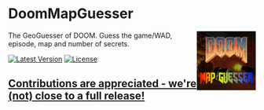 # DoomMapGuesser
<img src="https://raw.githubusercontent.com/MF366-Coding/DoomMapGuesser/main/assets/full_logo.png" alt="DoomMapGuesser's logo" align="right" width="120" height="120">

The GeoGuesser of DOOM. Guess the game/WAD, episode, map and number of secrets.

[![Latest Version](https://img.shields.io/github/v/tag/MF366-Coding/DoomMapGuesser?color=%23000184)](https://github.com/MF366-Coding/DoomMapGuesser/releases/latest)
[![License](https://img.shields.io/github/license/MF366-Coding/DoomMapGuesser)](https://raw.githubusercontent.com/MF366-Coding/DommMapGuesser/main/LICENSE)
<!-- [![Documentation](https://img.shields.io/badge/old-now?label=docs%20status&color=%23000085)](https://mf366-coding.github.io/writerclassic.html#docs) -->

## [Contributions are appreciated - we're (not) close to a full release!](https://github.com/MF366-Coding/DoomMapGuesser/blob/main/TODO.md) 
